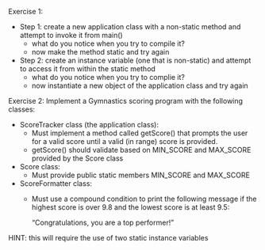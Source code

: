 Exercise 1:
- Step 1:  create a new application class with a non-static method and attempt to invoke it from main()
  - what do you notice when you try to compile it?
  - now make the method static and try again
- Step 2:  create an instance variable (one that is non-static) and attempt to access it from within the static method
  - what do you notice when you try to complie it?
  - now instantiate a new object of the application class and try again

Exercise 2:
Implement a Gymnastics scoring program with the following classes:

- ScoreTracker class (the application class):
  - Must implement a method called getScore() that prompts the user for a valid score until a valid (in range) score is provided.
  - getScore() should validate based on MIN_SCORE and MAX_SCORE provided by the Score class
- Score class:
  - Must provide public static members MIN_SCORE and MAX_SCORE
- ScoreFormatter class:
  - Must use a compound condition to print the following message if the highest score is over 9.8 and the lowest score is at least 9.5:

	“Congratulations, you are a top performer!”

HINT: this will require the use of two static instance variables

